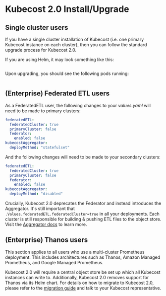 # Kubecost 2.0 Install/Upgrade

## Single cluster users

If you have a single cluster installation of Kubecost (i.e. one primary Kubecost instance on each cluster), then you can follow the standard upgrade process for Kubecost 2.0.

If you are using Helm, it may look something like this:

```sh
```

Upon upgrading, you should see the following pods running:

```sh
```

## (Enterprise) Federated ETL users

As a FederatedETL user, the following changes to your *values.yaml* will need to be made to primary clusters:

```yaml
federatedETL:
  federatedCluster: true
  primaryCluster: false
  federator:
    enabled: false
kubecostAggregator:
  deployMethod: "statefulset"
```

And the following changes will need to be made to your secondary clusters:

```yaml
federatedETL:
  federatedCluster: true
  primaryCluster: false
  federator:
    enabled: false
kubecostAggregator:
  deployMethod: "disabled"
```

Crucially, Kubecost 2.0 deprecates the Federator and instead introduces the Aggregator. It's still important that `.Values.federatedETL.federatedCluster=true` in all your deployments. Each cluster is still responsible for building & pushing ETL files to the object store. Visit the [Aggregator docs](/install-and-configure/install/multi-cluster/federated-etl/aggregator.md) to learn more.

## (Enterprise) Thanos users

This section applies to all users who use a multi-cluster Prometheus deployment. This includes architectures such as Thanos, Amazon Managed Prometheus, and Google Managed Prometheus.

Kubecost 2.0 will require a central object store be set up which all Kubecost instances can write to. Additionally, Kubecost 2.0 removes support for Thanos via its Helm chart. For details on how to migrate to Kubecost 2.0, please refer to the [migration guide](/install-and-configure/install/multi-cluster/federated-etl/thanos-migration-guide.md) and talk to your Kubecost representative.
